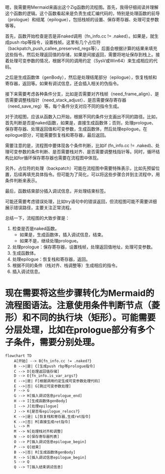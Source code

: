 嗯，我需要用Mermaid来画出这个Zig函数的流程图。首先，我得仔细阅读并理解这个函数的逻辑。这个函数看起来是负责生成汇编代码的，特别是处理函数的前导（prologue）和结尾（epilogue），包括栈帧的设置、保存寄存器、处理可变参数等等。

首先，函数开始检查是否是非naked调用（fn_info.cc != .naked）。如果是，就生成push rbp等指令，设置栈帧。这里有几个占位符（backpatch_push_callee_preserved_regs等），后面会根据计算的结果来填充这些指令。然后处理返回值的存储，如果是间接返回，需要将地址保存到栈上。接着处理可变参数的情况，根据不同的调用约定（SysV或Win64）来生成相应的代码。

之后是生成函数体（genBody），然后是处理结尾部分（epilogue），恢复栈帧和寄存器，返回等。如果有调试信息，还会插入相关的伪指令。

接下来需要考虑各种条件分支，比如是否需要对齐栈帧（need_frame_align）、是否需要调整栈指针（need_stack_adjust）、是否需要保存寄存器（need_save_reg）等。每个条件分支对应不同的指令生成。

对于流程图，应该从函数入口开始，根据不同的条件分支画出不同的路径。比如，首先判断是否是naked函数，如果是，直接生成函数体；否则，处理prologue、保存寄存器、处理返回值和可变参数，生成函数体，然后处理epilogue。在epilogue部分，可能需要恢复栈和寄存器，最后返回。

需要注意的是，流程图中要体现各个条件判断，比如if (fn_info.cc != .naked)、处理可变参数的条件判断、是否需要栈对齐、是否需要调整栈指针等。同时，循环结构比如for循环保存寄存器也需要在流程图中体现。

另外，占位符的处理（backpatch）可能在流程图中需要特殊表示，比如先预留位置，后续再填充具体指令。但可能为了简化，可以将这些步骤合并到主流程中，用条件判断来表示。

最后，函数结束部分插入调试信息，并处理结束标签。

可能还需要考虑错误处理，比如try语句中的错误返回，但流程图可能不需要详细展示错误路径，主要关注正常流程。

总结一下，流程图的大致步骤是：

1. 检查是否是naked函数。
   - 如果是，生成函数体，插入调试信息，结束。
   - 如果不是，继续处理prologue。
2. 处理prologue：保存寄存器，设置栈帧，处理返回值地址，处理可变参数。
3. 生成函数体。
4. 处理epilogue：恢复栈和寄存器，返回。
5. 根据不同的条件（栈对齐、栈调整等）生成相应的指令。
6. 插入调试信息。

现在需要将这些步骤转化为Mermaid的流程图语法。注意使用条件判断节点（菱形）和不同的执行块（矩形）。可能需要分层处理，比如在prologue部分有多个子条件，需要分别处理。
================================================
```mermaid
flowchart TD
    A[开始] --> B{fn_info.cc != .naked?}
    B -->|是| C[生成push rbp等prologue指令]
    C --> D[处理返回值存储]
    D --> E{fn_info.is_var_args?}
    E -->|是| F[根据调用约定生成可变参数处理代码]
    E -->|否| G[跳过可变参数处理]
    F --> G
    G --> H[插入调试信息prologue_end]
    H --> I[生成函数体genBody]
    I --> J[处理epilogue]
    J --> K{是否有epilogue_relocs?}
    K -->|是| L[恢复栈和寄存器,生成ret指令]
    K -->|否| M[直接生成ret指令]
    L --> M
    M --> N[处理栈对齐和调整]
    N --> O[保存寄存器列表]
    O --> P[插入调试信息epilogue_begin]
    P --> Q[结束]
    B -->|否| R[生成函数体genBody]
    R --> S[插入调试信息epilogue_begin]
    S --> Q
    Q --> T[插入结束调试信息]
```